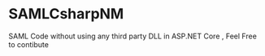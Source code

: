 # SAMLCsharpNM
SAML Code without using any third party DLL in ASP.NET Core , Feel Free to contibute
